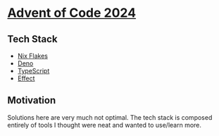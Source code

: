 # [Advent of Code 2024](https://adventofcode.com/2024)

## Tech Stack

- [Nix Flakes](https://nixos.wiki/wiki/flakes)
- [Deno](https://deno.land/)
- [TypeScript](https://www.typescriptlang.org/)
- [Effect](https://effect.website/)

## Motivation

Solutions here are very much not optimal. The tech stack is composed entirely of
tools I thought were neat and wanted to use/learn more.

